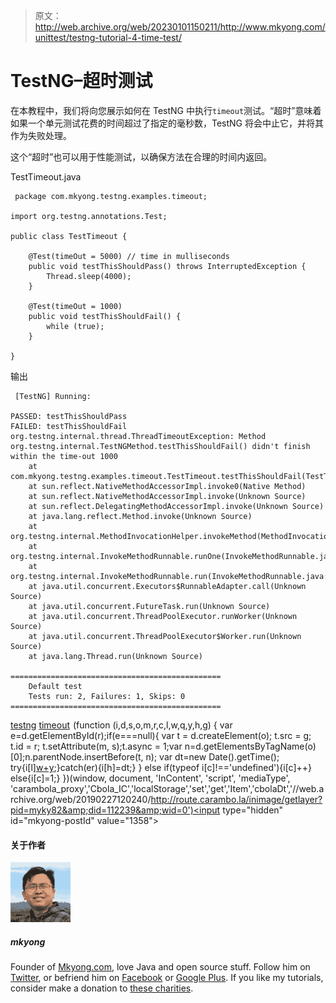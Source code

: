 > 原文：<http://web.archive.org/web/20230101150211/http://www.mkyong.com/unittest/testng-tutorial-4-time-test/>

# TestNG–超时测试

在本教程中，我们将向您展示如何在 TestNG 中执行`timeout`测试。“超时”意味着如果一个单元测试花费的时间超过了指定的毫秒数，TestNG 将会中止它，并将其作为失败处理。

这个“超时”也可以用于性能测试，以确保方法在合理的时间内返回。

TestTimeout.java

```
 package com.mkyong.testng.examples.timeout;

import org.testng.annotations.Test;

public class TestTimeout {

	@Test(timeOut = 5000) // time in mulliseconds
	public void testThisShouldPass() throws InterruptedException {
		Thread.sleep(4000);
	}

	@Test(timeOut = 1000)
	public void testThisShouldFail() {
		while (true);
	}

} 
```

输出

```
 [TestNG] Running:

PASSED: testThisShouldPass
FAILED: testThisShouldFail
org.testng.internal.thread.ThreadTimeoutException: Method org.testng.internal.TestNGMethod.testThisShouldFail() didn't finish within the time-out 1000
	at com.mkyong.testng.examples.timeout.TestTimeout.testThisShouldFail(TestTimeout.java:14)
	at sun.reflect.NativeMethodAccessorImpl.invoke0(Native Method)
	at sun.reflect.NativeMethodAccessorImpl.invoke(Unknown Source)
	at sun.reflect.DelegatingMethodAccessorImpl.invoke(Unknown Source)
	at java.lang.reflect.Method.invoke(Unknown Source)
	at org.testng.internal.MethodInvocationHelper.invokeMethod(MethodInvocationHelper.java:84)
	at org.testng.internal.InvokeMethodRunnable.runOne(InvokeMethodRunnable.java:46)
	at org.testng.internal.InvokeMethodRunnable.run(InvokeMethodRunnable.java:37)
	at java.util.concurrent.Executors$RunnableAdapter.call(Unknown Source)
	at java.util.concurrent.FutureTask.run(Unknown Source)
	at java.util.concurrent.ThreadPoolExecutor.runWorker(Unknown Source)
	at java.util.concurrent.ThreadPoolExecutor$Worker.run(Unknown Source)
	at java.lang.Thread.run(Unknown Source)

===============================================
    Default test
    Tests run: 2, Failures: 1, Skips: 0
=============================================== 
```

[testng](http://web.archive.org/web/20190227120240/http://www.mkyong.com/tag/testng/) [timeout](http://web.archive.org/web/20190227120240/http://www.mkyong.com/tag/timeout/)![](img/c306c26b3b675eac2365691f1a4e54ae.png) (function (i,d,s,o,m,r,c,l,w,q,y,h,g) { var e=d.getElementById(r);if(e===null){ var t = d.createElement(o); t.src = g; t.id = r; t.setAttribute(m, s);t.async = 1;var n=d.getElementsByTagName(o)[0];n.parentNode.insertBefore(t, n); var dt=new Date().getTime(); try{i[l][w+y](h,i[l][q+y](h)+'&amp;'+dt);}catch(er){i[h]=dt;} } else if(typeof i[c]!=='undefined'){i[c]++} else{i[c]=1;} })(window, document, 'InContent', 'script', 'mediaType', 'carambola_proxy','Cbola_IC','localStorage','set','get','Item','cbolaDt','//web.archive.org/web/20190227120240/http://route.carambo.la/inimage/getlayer?pid=myky82&amp;did=112239&amp;wid=0')<input type="hidden" id="mkyong-postId" value="1358">

#### 关于作者

![author image](img/5d1f85f625ff88087cb19f775aeee41a.png)

##### mkyong

Founder of [Mkyong.com](http://web.archive.org/web/20190227120240/http://mkyong.com/), love Java and open source stuff. Follow him on [Twitter](http://web.archive.org/web/20190227120240/https://twitter.com/mkyong), or befriend him on [Facebook](http://web.archive.org/web/20190227120240/http://www.facebook.com/java.tutorial) or [Google Plus](http://web.archive.org/web/20190227120240/https://plus.google.com/110948163568945735692?rel=author). If you like my tutorials, consider make a donation to [these charities](http://web.archive.org/web/20190227120240/http://www.mkyong.com/blog/donate-to-charity/).